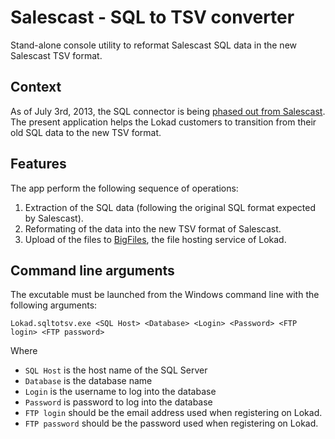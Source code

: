 # Salescast - SQL to TSV converter

Stand-alone console utility to reformat Salescast SQL data in the new Salescast TSV format.

## Context

As of July 3rd, 2013, the SQL connector is being [phased out from Salescast](http://blog.lokad.com/journal/2013/7/3/phasing-out-sql-from-salescast). The present application helps the Lokad customers to transition from their old SQL data to the new TSV format.

## Features

The app perform the following sequence of operations:

1. Extraction of the SQL data (following the original SQL format expected by Salescast).
2. Reformating of the data into the new TSV format of Salescast.
3. Upload of the files to [BigFiles](http://www.lokad.com/ftp-hosting), the file hosting service of Lokad.

## Command line arguments

The excutable must be launched from the Windows command line with the following arguments:

    Lokad.sqltotsv.exe <SQL Host> <Database> <Login> <Password> <FTP login> <FTP password>
    
Where
* `SQL Host` is the host name of the SQL Server
* `Database` is the database name
* `Login` is the username to log into the database
* `Password` is password to log into the database
* `FTP login` should be the email address used when registering on Lokad.
* `FTP password` should be the password used when registering on Lokad.
